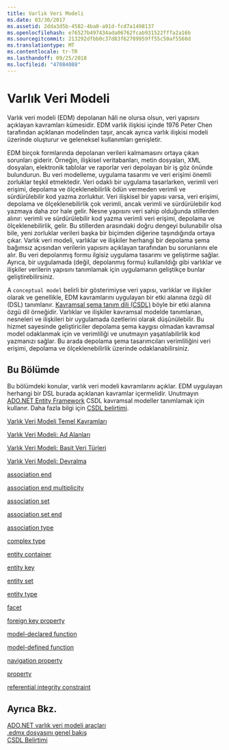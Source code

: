 ```yaml
---
title: Varlık Veri Modeli
ms.date: 03/30/2017
ms.assetid: 2dda3d5b-4582-4ba0-a91d-fcd7a1498137
ms.openlocfilehash: e76527b497434ada06762fcab931522fffa2a16b
ms.sourcegitcommit: 213292dfbb0c37d83f62709959ff55c50af5560d
ms.translationtype: MT
ms.contentlocale: tr-TR
ms.lasthandoff: 09/25/2018
ms.locfileid: "47084088"
---
```

# <a name="entity-data-model"></a>Varlık Veri Modeli
Varlık veri modeli (EDM) depolanan hâli ne olursa olsun, veri yapısını açıklayan kavramları kümesidir. EDM varlık ilişkisi içinde 1976 Peter Chen tarafından açıklanan modelinden taşır, ancak ayrıca varlık ilişkisi modeli üzerinde oluşturur ve geleneksel kullanımları genişletir.  
  
 EDM birçok formlarında depolanan verileri kalmamasını ortaya çıkan sorunları giderir. Örneğin, ilişkisel veritabanları, metin dosyaları, XML dosyaları, elektronik tablolar ve raporlar veri depolayan bir iş göz önünde bulundurun. Bu veri modelleme, uygulama tasarımı ve veri erişimi önemli zorluklar teşkil etmektedir. Veri odaklı bir uygulama tasarlarken, verimli veri erişimi, depolama ve ölçeklenebilirlik ödün vermeden verimli ve sürdürülebilir kod yazma zorluktur. Veri ilişkisel bir yapısı varsa, veri erişimi, depolama ve ölçeklenebilirlik çok verimli, ancak verimli ve sürdürülebilir kod yazmaya daha zor hale gelir. Nesne yapısını veri sahip olduğunda stillerden alınır: verimli ve sürdürülebilir kod yazma verimli veri erişimi, depolama ve ölçeklenebilirlik, gelir. Bu stillerden arasındaki doğru dengeyi bulunabilir olsa bile, yeni zorluklar verileri başka bir biçimden diğerine taşındığında ortaya çıkar. Varlık veri modeli, varlıklar ve ilişkiler herhangi bir depolama şema bağımsız açısından verilerin yapısını açıklayan tarafından bu sorunlarını ele alır. Bu veri depolanmış formu ilgisiz uygulama tasarımı ve geliştirme sağlar. Ayrıca, bir uygulamada (değil, depolanmış formu) kullanıldığı gibi varlıklar ve ilişkiler verilerin yapısını tanımlamak için uygulamanın geliştikçe bunlar geliştirebilirsiniz.  
  
 A `conceptual model` belirli bir gösterimiyse veri yapısı, varlıklar ve ilişkiler olarak ve genellikle, EDM kavramlarını uygulayan bir etki alanına özgü dil (DSL) tanımlanır. [Kavramsal şema tanım dili (CSDL)](../../../../docs/framework/data/adonet/ef/language-reference/csdl-specification.md) böyle bir etki alanına özgü dil örneğidir. Varlıklar ve ilişkiler kavramsal modelde tanımlanan, nesneleri ve ilişkileri bir uygulamada özetlerini olarak düşünülebilir. Bu hizmet sayesinde geliştiriciler depolama şema kaygısı olmadan kavramsal model odaklanmak için ve verimliliği ve unutmayın yaşatılabilirlik kod yazmanızı sağlar. Bu arada depolama şema tasarımcıları verimliliğini veri erişimi, depolama ve ölçeklenebilirlik üzerinde odaklanabilirsiniz.  
  
## <a name="in-this-section"></a>Bu Bölümde  
 Bu bölümdeki konular, varlık veri modeli kavramlarını açıklar. EDM uygulayan herhangi bir DSL burada açıklanan kavramlar içermelidir. Unutmayın [ADO.NET Entity Framework](../../../../docs/framework/data/adonet/ef/index.md) CSDL kavramsal modeller tanımlamak için kullanır. Daha fazla bilgi için [CSDL belirtimi](../../../../docs/framework/data/adonet/ef/language-reference/csdl-specification.md).  
  
 [Varlık Veri Modeli Temel Kavramları](../../../../docs/framework/data/adonet/entity-data-model-key-concepts.md)  
  
 [Varlık Veri Modeli: Ad Alanları](../../../../docs/framework/data/adonet/entity-data-model-namespaces.md)  
  
 [Varlık Veri Modeli: Basit Veri Türleri](../../../../docs/framework/data/adonet/entity-data-model-primitive-data-types.md)  
  
 [Varlık Veri Modeli: Devralma](../../../../docs/framework/data/adonet/entity-data-model-inheritance.md)  
  
 [association end](../../../../docs/framework/data/adonet/association-end.md)  
  
 [association end multiplicity](../../../../docs/framework/data/adonet/association-end-multiplicity.md)  
  
 [association set](../../../../docs/framework/data/adonet/association-set.md)  
  
 [association set end](../../../../docs/framework/data/adonet/association-set-end.md)  
  
 [association type](../../../../docs/framework/data/adonet/association-type.md)  
  
 [complex type](../../../../docs/framework/data/adonet/complex-type.md)  
  
 [entity container](../../../../docs/framework/data/adonet/entity-container.md)  
  
 [entity key](../../../../docs/framework/data/adonet/entity-key.md)  
  
 [entity set](../../../../docs/framework/data/adonet/entity-set.md)  
  
 [entity type](../../../../docs/framework/data/adonet/entity-type.md)  
  
 [facet](../../../../docs/framework/data/adonet/facet.md)  
  
 [foreign key property](../../../../docs/framework/data/adonet/foreign-key-property.md)  
  
 [model-declared function](../../../../docs/framework/data/adonet/model-declared-function.md)  
  
 [model-defined function](../../../../docs/framework/data/adonet/model-defined-function.md)  
  
 [navigation property](../../../../docs/framework/data/adonet/navigation-property.md)  
  
 [property](../../../../docs/framework/data/adonet/property.md)  
  
 [referential integrity constraint](../../../../docs/framework/data/adonet/referential-integrity-constraint.md)  
  
## <a name="see-also"></a>Ayrıca Bkz.  
 [ADO.NET varlık veri modeli araçları](https://msdn.microsoft.com/library/91076853-0881-421b-837a-f582f36be527)  
 [.edmx dosyasını genel bakış](https://msdn.microsoft.com/library/f4c8e7ce-1db6-417e-9759-15f8b55155d4)  
 [CSDL Belirtimi](../../../../docs/framework/data/adonet/ef/language-reference/csdl-specification.md)

